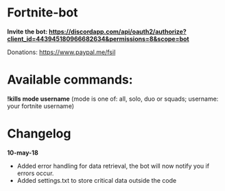 # Fortnite-bot

**Invite the bot: https://discordapp.com/api/oauth2/authorize?client_id=443945180966682634&permissions=8&scope=bot**

Donations: https://www.paypal.me/fsil

# Available commands:
**!kills mode username** (mode is one of: all, solo, duo or squads; username: your fortnite username)





# Changelog 
**10-may-18**
- Added error handling for data retrieval, the bot will now notify you if errors occur.
- Added settings.txt to store critical data outside the code